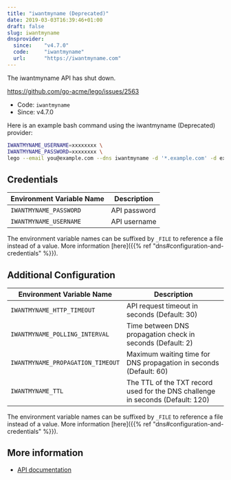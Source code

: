 ```yaml
---
title: "iwantmyname (Deprecated)"
date: 2019-03-03T16:39:46+01:00
draft: false
slug: iwantmyname
dnsprovider:
  since:    "v4.7.0"
  code:     "iwantmyname"
  url:      "https://iwantmyname.com"
---
```


<!-- THIS DOCUMENTATION IS AUTO-GENERATED. PLEASE DO NOT EDIT. -->
<!-- providers/dns/iwantmyname/iwantmyname.toml -->
<!-- THIS DOCUMENTATION IS AUTO-GENERATED. PLEASE DO NOT EDIT. -->

The iwantmyname API has shut down.

https://github.com/go-acme/lego/issues/2563



<!--more-->

- Code: `iwantmyname`
- Since: v4.7.0


Here is an example bash command using the iwantmyname (Deprecated) provider:

```bash
IWANTMYNAME_USERNAME=xxxxxxxx \
IWANTMYNAME_PASSWORD=xxxxxxxx \
lego --email you@example.com --dns iwantmyname -d '*.example.com' -d example.com run
```




## Credentials

| Environment Variable Name | Description |
|-----------------------|-------------|
| `IWANTMYNAME_PASSWORD` | API password |
| `IWANTMYNAME_USERNAME` | API username |

The environment variable names can be suffixed by `_FILE` to reference a file instead of a value.
More information [here]({{% ref "dns#configuration-and-credentials" %}}).


## Additional Configuration

| Environment Variable Name | Description |
|--------------------------------|-------------|
| `IWANTMYNAME_HTTP_TIMEOUT` | API request timeout in seconds (Default: 30) |
| `IWANTMYNAME_POLLING_INTERVAL` | Time between DNS propagation check in seconds (Default: 2) |
| `IWANTMYNAME_PROPAGATION_TIMEOUT` | Maximum waiting time for DNS propagation in seconds (Default: 60) |
| `IWANTMYNAME_TTL` | The TTL of the TXT record used for the DNS challenge in seconds (Default: 120) |

The environment variable names can be suffixed by `_FILE` to reference a file instead of a value.
More information [here]({{% ref "dns#configuration-and-credentials" %}}).




## More information

- [API documentation](https://iwantmyname.com/developer/domain-dns-api)

<!-- THIS DOCUMENTATION IS AUTO-GENERATED. PLEASE DO NOT EDIT. -->
<!-- providers/dns/iwantmyname/iwantmyname.toml -->
<!-- THIS DOCUMENTATION IS AUTO-GENERATED. PLEASE DO NOT EDIT. -->
